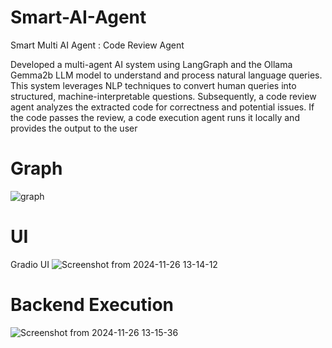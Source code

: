 # Smart-AI-Agent
Smart Multi AI Agent : Code Review Agent

Developed a multi-agent AI system using LangGraph and the Ollama Gemma2b LLM model to understand and process natural language queries. This system leverages NLP techniques to convert human queries into structured, machine-interpretable questions. Subsequently, a code review agent analyzes the extracted code for correctness and potential issues. If the code passes the review, a code execution agent runs it locally and provides the output to the user


# Graph
![graph](https://github.com/user-attachments/assets/ef2989d3-e247-4503-92a6-a61ad47f383c)

# UI
Gradio UI
![Screenshot from 2024-11-26 13-14-12](https://github.com/user-attachments/assets/29ffff22-5172-4b42-92cb-074ee77ea214)

# Backend Execution
![Screenshot from 2024-11-26 13-15-36](https://github.com/user-attachments/assets/5a872aa7-97ac-4d46-9ef4-c64507722d4b)



